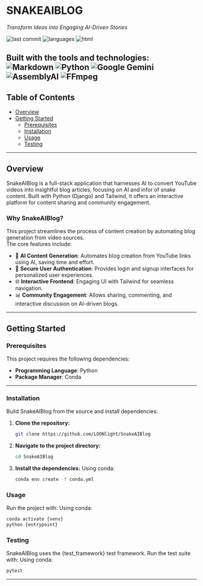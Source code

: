 # SNAKEAIBLOG

*Transform Ideas into Engaging AI-Driven Stories*

![last commit](https://img.shields.io/github/last-commit/LOONlight/SnakeAIBlog?label=last%20commit)
![languages](https://img.shields.io/github/languages/count/LOONlight/SnakeAIBlog?label=languages)
![html](https://img.shields.io/badge/html-64.6%25-blue)

Built with the tools and technologies:  
![Markdown](https://img.shields.io/badge/Markdown-000000?logo=markdown&logoColor=white) 
![Python](https://img.shields.io/badge/Python-3776AB?logo=python&logoColor=white) 
![Google Gemini](https://img.shields.io/badge/Gemini%20API-4285F4?logo=google&logoColor=white) 
![AssemblyAI](https://img.shields.io/badge/AssemblyAI-FF6F61?logo=ai&logoColor=white) 
![FFmpeg](https://img.shields.io/badge/FFmpeg-007808?logo=ffmpeg&logoColor=white)
---

## Table of Contents
- [Overview](#overview)
- [Getting Started](#getting-started)
  - [Prerequisites](#prerequisites)
  - [Installation](#installation)
  - [Usage](#usage)
  - [Testing](#testing)

---

## Overview
SnakeAIBlog is a full-stack application that harnesses AI to convert YouTube videos into insightful blog articles, focusing on AI and infor of snake content. Built with Python (Django) and Tailwind, it offers an interactive platform for content sharing and community engagement.

### Why SnakeAIBlog?
This project streamlines the process of content creation by automating blog generation from video sources.  
The core features include:

- 📝 **AI Content Generation**: Automates blog creation from YouTube links using AI, saving time and effort.  
- 🔐 **Secure User Authentication**: Provides login and signup interfaces for personalized user experiences.  
- 🌐 **Interactive Frontend**: Engaging UI with Tailwind for seamless navigation.  
- 📊 **Community Engagement**: Allows sharing, commenting, and interactive discussion on AI-driven blogs.  

---

## Getting Started

### Prerequisites
This project requires the following dependencies:

- **Programming Language**: Python  
- **Package Manager**: Conda  

---

### Installation
Build SnakeAIBlog from the source and install dependencies:

1. **Clone the repository:**
   ```bash
   git clone https://github.com/LOONlight/SnakeAIBlog
2. **Navigate to the project directory:**
   ```bash
   cd SnakeAIBlog
3. **Install the dependencies:**
Using conda:
   ```bash
   conda env create -f conda.yml

### Usage
Run the project with:
Using conda:
  ```bash
  conda activate {venv}
  python {entrypoint}
  ```
### Testing
SnakeAIBlog uses the {test_framework} test framework. Run the test suite with:
Using conda:
```bash
pytest
```

---


